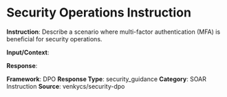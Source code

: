 # Security Operations Instruction

**Instruction**: Describe a scenario where multi-factor authentication (MFA) is beneficial for security operations.

**Input/Context**: 

**Response**: 

**Framework**: DPO
**Response Type**: security_guidance
**Category**: SOAR Instruction
**Source**: venkycs/security-dpo
